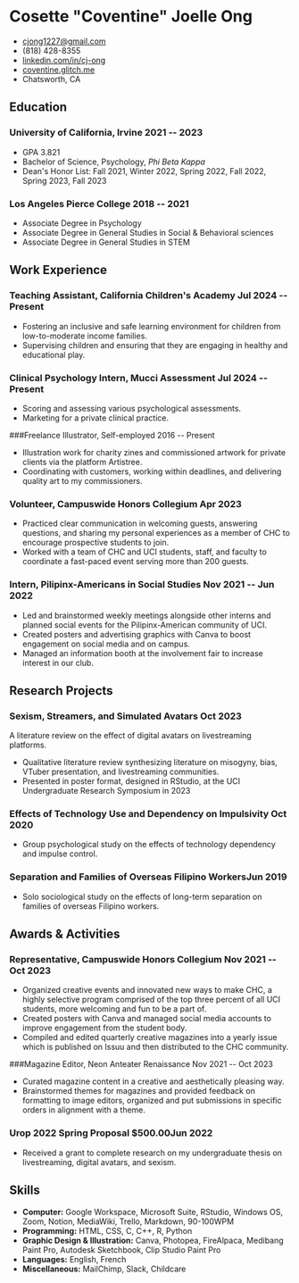 <!-- The (first) h1 will be used as the <title> of the HTML page -->
# Cosette "Coventine" Joelle Ong

<!-- The unordered list immediately after the h1 will be formatted on a single
line. It is intended to be used for contact details -->
- <cjong1227@gmail.com>
- (818) 428-8355
- [linkedin.com/in/cj-ong](https://www.linkedin.com/in/cj-ong/)
- [coventine.glitch.me](http://coventine.glitch.me)
- Chatsworth, CA

<!-- The paragraph after the h1 and ul and before the first h2 is optional. It
is intended to be used for a short summary. 
Interdisciplinary sociopsychologist with practical knowledge of data science, survey design, and informatics. -->

## Education

### <span>University of California, Irvine</span> <span>2021 -- 2023</span>

  - GPA 3.821
  - Bachelor of Science, Psychology, *Phi Beta Kappa*
  - Dean's Honor List: Fall 2021, Winter 2022, Spring 2022, Fall 2022, Spring 2023, Fall 2023
  
### <span>Los Angeles Pierce College</span> <span>2018 -- 2021</span>

- Associate Degree in Psychology
- Associate Degree in General Studies in Social & Behavioral sciences
- Associate Degree in General Studies in STEM

## Work Experience

<!-- You have to wrap the "left" and "right" half of these headings in spans by
hand -->
### <span>Teaching Assistant, California Children's Academy</span> <span>Jul 2024 -- Present</span>

 - Fostering an inclusive and safe learning environment for children from low-to-moderate income families. 
 - Supervising children and ensuring that they are engaging in healthy and educational play.

### <span>Clinical Psychology Intern, Mucci Assessment</span> <span>Jul 2024 -- Present</span>
- Scoring and assessing various psychological assessments.
- Marketing for a private clinical practice.
 
###<span>Freelance Illustrator, Self-employed</span> <span>2016 -- Present</span>
- Illustration work for charity zines and commissioned artwork for private clients via the platform Artistree.
- Coordinating with customers, working within deadlines, and delivering quality art to my commissioners.

### <span>Volunteer, Campuswide Honors Collegium</span> <span>Apr 2023</span>
- Practiced clear communication in welcoming guests, answering questions, and sharing my personal experiences as a member of CHC to encourage prospective students to join.
- Worked with a team of CHC and UCI students, staff, and faculty to coordinate a fast-paced event serving more than 200 guests.

### <span>Intern, Pilipinx-Americans in Social Studies</span> <span>Nov 2021 -- Jun 2022</span>
- Led and brainstormed weekly meetings alongside other interns and planned social events for the Pilipinx-American community of UCI. 
- Created posters and advertising graphics with Canva to boost engagement on social media and on campus.
- Managed an information booth at the involvement fair to increase interest in our club.

## Research Projects

### <span>Sexism, Streamers, and Simulated Avatars</span> <span>Oct 2023</span>

A literature review on the effect of digital avatars on livestreaming platforms.

   - Qualitative literature review synthesizing literature on misogyny, bias, VTuber presentation, and livestreaming communities.
   - Presented in poster format, designed in RStudio, at the UCI Undergraduate Research Symposium in 2023

### <span>Effects of Technology Use and Dependency on Impulsivity</span> <span>Oct 2020</span>
- Group psychological study on the effects of technology dependency and impulse control.

### <span>Separation and Families of Overseas Filipino Workers</span><span>Jun 2019</span>
- Solo sociological study on the effects of long-term separation on families of overseas Filipino workers.
  
## Awards & Activities
### <span>Representative, Campuswide Honors Collegium</span> <span>Nov 2021 -- Oct 2023</span>
- Organized creative events and innovated new ways to make CHC, a highly selective program comprised of the top three percent of all UCI students, more welcoming and fun to be a part of.
- Created posters with Canva and managed social media accounts to improve engagement from the student body. 
- Compiled and edited quarterly creative magazines into a yearly issue which is published on Issuu and then distributed to the CHC community.
 
###<span>Magazine Editor, Neon Anteater Renaissance</span> <span>Nov 2021 -- Oct 2023</span>
- Curated magazine content in a creative and aesthetically pleasing way.
- Brainstormed themes for magazines and provided feedback on formatting to image editors, organized and put submissions in specific orders in alignment with a theme.

### <span>Urop 2022 Spring Proposal $500.00</span><span>Jun 2022</span>
- Received a grant to complete research on my undergraduate thesis on livestreaming, digital avatars, and sexism.

## Skills

- **Computer:** Google Workspace, Microsoft Suite, RStudio, Windows OS, Zoom, Notion, MediaWiki, Trello, Markdown, 90-100WPM
 - **Programming:** HTML, CSS, C, C++, R, Python
 - **Graphic Design & Illustration:** Canva, Photopea, FireAlpaca, Medibang Paint Pro, Autodesk Sketchbook, Clip Studio Paint Pro
 - **Languages:** English, French
 - **Miscellaneous:** MailChimp, Slack, Childcare
